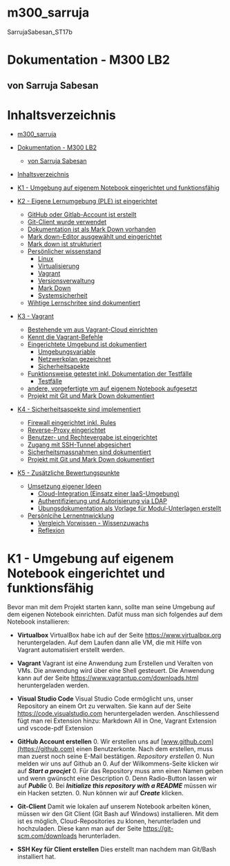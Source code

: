 # m300_sarruja
SarrujaSabesan_ST17b
# Dokumentation - M300 LB2
## von Sarruja Sabesan

# Inhaltsverzeichnis

- [m300_sarruja](#m300_sarruja)
- [Dokumentation - M300 LB2](#dokumentation---m300-lb2)
  - [von Sarruja Sabesan](#von-sarruja-sabesan)
- [Inhaltsverzeichnis](#inhaltsverzeichnis)
- [K1 - Umgebung auf eigenem Notebook eingerichtet und funktionsfähig](#k1---umgebung-auf-eigenem-notebook-eingerichtet-und-funktionsfähig)
  
 
- [K2 - Eigene Lernumgebung (PLE) ist eingerichtet](#eigene-lernumgebung-ple-ist-eingerichtet)
  - [GitHub oder Gitlab-Account ist erstellt](#github-oder-gitlab-account-ist-erstellt)
  - [Git-Client wurde verwendet](#git-client-wurde-verwendetq)
  - [Dokumentation ist als Mark Down vorhanden](#dokumentation-ist-als-mark-down-vorhanden)
  - [Mark down-Editor ausgewählt und eingerichtet](#mark-down-editor-ausgewhlt-und-eingerichtet)
  - [Mark down ist strukturiert](#mark-down-ist-strukturiert)
  - [Persönlicher wissenstand](#persnlicher-wissenstand)
    - [Linux](#linux)
    - [Virtualisierung](#virtualisierung)
    - [Vagrant](#vagrant)
    - [Versionsverwaltung](#versionsverwaltung)
    - [Mark Down](#mark-down)
    - [Systemsicherheit](#systemsicherheit)
  - [Wihtige Lernschritee sind dokumentiert](#wihtige-lernschritee-sind-dokumentiert)
- [K3 - Vagrant](#vagrant)
  - [Bestehende vm aus Vagrant-Cloud einrichten](#bestehende-vm-aus-vagrant-cloud-einrichten)
  - [Kennt die Vagrant-Befehle](#kennt-die-vagrant-befehle)
  - [Eingerichtete Umgebund ist dokumentiert](#eingerichtete-umgebund-ist-dokumentiert)
    - [Umgebungsvariable](#umgebungsvariable)
    - [Netzwerkplan gezeichnet](#netzwerkplan-gezeichnet)
    - [Sicherheitsapekte](#sicherheitsapekte)
  - [Funktionsweise getestet inkl. Dokumentation der Testfälle](#funktionsweise-getestet-inkl-dokumentation-der-testflle)
    - [Testfälle](#testflle)
  - [andere, vorgefertigte vm auf eigenem Notebook aufgesetzt](#andere-vorgefertigte-vm-auf-eigenem-notebook-aufgesetzt)
  - [Projekt mit Git und Mark Down dokumentiert](#projekt-mit-git-und-mark-down-dokumentiert)
- [K4 - Sicherheitsaspekte sind implementiert](#sicherheitsaspekte-sind-implementiert)
  - [Firewall eingerichtet inkl. Rules](#firewall-eingerichtet-inkl-rules)
  - [Reverse-Proxy eingerichtet](#reverse-proxy-eingerichtet)
  - [Benutzer- und Rechtevergabe ist eingerichtet](#benutzer--und-rechtevergabe-ist-eingerichtet)
  - [Zugang mit SSH-Tunnel abgesichert](#zugang-mit-ssh-tunnel-abgesichert)
  - [Sicherheitsmassnahmen sind dokumentiert](#sicherheitsmassnahmen-sind-dokumentiert)
  - [Projekt mit Git und Mark Down dokumentiert](#projekt-mit-git-und-mark-down-dokumentiert)
- [K5 - Zusätzliche Bewertungspunkte](#zustzliche-bewertungspunkte)
  - [Umsetzung eigener Ideen](#umsetzung-eigener-ideen)
    - [Cloud-Integration (Einsatz einer IaaS-Umgebung)](#cloud-integration-einsatz-einer-iaas-umgebung)
    - [Authentifizierung und Autorisierung via LDAP](#authentifizierung-und-autorisierung-via-ldap)
    - [Übungsdokumentation als Vorlage für Modul-Unterlagen erstellt](#bungsdokumentation-als-vorlage-fr-modul-unterlagen-erstellt)
  - [Persönlcihe Lernentnwicklung](#persnlcihe-lernentnwicklung)
    - [Vergleich Vorwissen - Wissenzuwachs](#vergleich-vorwissen---wissenzuwachs)
    - [Reflexion](#reflexion)


# K1 - Umgebung auf eigenem Notebook eingerichtet und funktionsfähig
Bevor man mit dem Projekt starten kann, sollte man seine Umgebung auf dem eigenen Notebook einrichten.
Dafüt muss man sich folgendes auf dem Notebook installieren:
- **Virtualbox**
  VirtualBox habe ich auf der Seite https://www.virtualbox.org heruntergeladen.
  Auf dem Laufen dann alle VM, die mit Hilfe von Vagrant automatisiert erstellt werden.
- **Vagrant**
  Vagrant ist eine Anwendung zum Erstellen und Veralten von VMs. Die anwendung wird über eine Shell gesteuert.
  Die Anwendung kann auf der Seite https://www.vagrantup.com/downloads.html heruntergeladen werden.
- **Visual Studio Code**
  Visual Studio Code ermöglicht uns, unser Repository an einem Ort zu verwalten.
  Sie kann auf der Seite https://code.visualstudio.com heruntergeladen werden.
  Anschliessend fügt man rei Extension hinzu: Markdown All in One, Vagrant Extension und vscode-pdf Extension
- **GitHub Account erstellen**
  0. Wir erstellen uns auf [www.github.com](https://github.com) einen Benutzerkonte. Nach dem erstellen, muss man zuerst noch seine E-Mail bestätigen.
   _Repository erstellen_
  0.   Nun melden wir uns auf Github an
  0.   Auf der Wilkommens-Seite klicken wir auf **_Start a procjet_**
  0.   Für das Repository muss amn einen Namen geben und wenn gwünscht eine Description
  0.   Denn Radio-Button lassen wir auf **_Public_**
  0.   Bei **_Initialize this repository with a README_** müssen wir ein Hacken setzten.
  0.   Nun können wir auf **_Create_** klicken.
- **Git-Client**
  Damit wie lokalen auf unserem Notebook arbeiten könen, müssen wir den Git Client (Git Bash auf Windows) installieren.
  Mit dem ist es möglich, Cloud-Repositories zu klonen, herunterladen und hochzuladen.
  Diese kann man auf der Seite https://git-scm.com/downloads herunterladen.
  
- **SSH Key für Client erstellen**
  Dies erstellt man nachdem man Git/Bash installiert hat.

